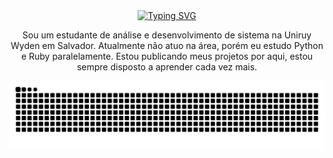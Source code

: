 <div align="center">
  <a href="https://git.io/typing-svg">
    <img src="https://readme-typing-svg.demolab.com?font=Fira+Code&weight=500&size=22&pause=1000&color=FF00F6&center=true&vCenter=true&random=false&width=524&lines=%E2%8A%B9+Welcome+to+my+profile!+%CB%99%E1%B5%95%CB%99+%E2%8A%B9+" alt="Typing SVG">
  </a>
</div>


<p align="center"> Sou um estudante de análise e desenvolvimento de sistema na Uniruy Wyden em Salvador. Atualmente não atuo na área, porém eu estudo Python e Ruby paralelamente.
  Estou publicando meus projetos por aqui, estou sempre disposto a aprender cada vez mais.
</p>



<picture align="center">
  <source media="(prefers-color-scheme: dark)" srcset="https://raw.githubusercontent.com/Ryan182005/Ryan182005/output/github-contribution-grid-snake-dark.svg">
  <source media="(prefers-color-scheme: light)" srcset="https://raw.githubusercontent.com/Ryan182005/Ryan182005/output/github-contribution-grid-snake-dark.svg">
  <img align="center" alt="github contribution grid snake animation" src="https://raw.githubusercontent.com/Ryan182005/Ryan182005/output/github-contribution-grid-snake.svg">
</picture>
